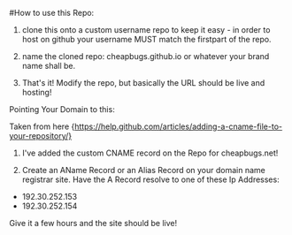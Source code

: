 #How to use this Repo:


1. clone this onto a custom username repo to keep it easy - in order to host on github your username MUST match the firstpart of the repo.  

2. name the cloned repo: cheapbugs.github.io or whatever your brand name shall be.

3. That's it!  Modify the repo, but basically the URL should be live and hosting!

Pointing Your Domain to this:

Taken from here {https://help.github.com/articles/adding-a-cname-file-to-your-repository/}

1. I've added the custom CNAME record on the Repo for cheapbugs.net!

2. Create an AName Record or an Alias Record on your domain name registrar site.  Have the A Record resolve to one of these Ip Addresses:

* 192.30.252.153
* 192.30.252.154 

Give it a few hours and the site should be live!